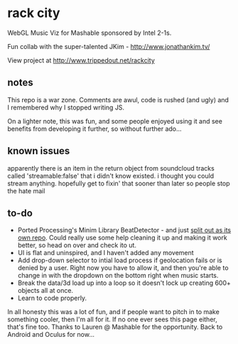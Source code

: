 rack city
=========

WebGL Music Viz for Mashable sponsored by Intel 2-1s.

Fun collab with the super-talented JKim - http://www.jonathankim.tv/

View project at http://www.trippedout.net/rackcity

notes
-----

This repo is a war zone. Comments are awul, code is rushed (and ugly) and I remembered why I stopped writing JS.

On a lighter note, this was fun, and some people enjoyed using it and see benefits from developing it further, so without further ado...

known issues
------------

apparently there is an item in the return object from soundcloud tracks called 'streamable:false' that i didn't know existed. i thought you could stream anything. hopefully get to fixin' that sooner than later so people stop the hate mail

to-do
----------

* Ported Processing's Minim Library BeatDetector - and just [split out as its own repo](https://github.com/trippedout/beatdetect). Could really use some help cleaning it up and making it work better, so head on over and check ito ut.
* UI is flat and uninspired, and I haven't added any movement 
* Add drop-down selector to intial load process if geolocation fails or is denied by a user. Right now you have to allow it, and then you're able to change in with the dropdown on the bottom right when music starts.
* Break the data/3d load up into a loop so it doesn't lock up creating 600+ objects all at once.
* Learn to code properly.

In all honesty this was a lot of fun, and if people want to pitch in to make something cooler, then I'm all for it. If no one ever sees this page either, that's fine too. Thanks to Lauren @ Mashable for the opportunity. Back to Android and Oculus for now...
